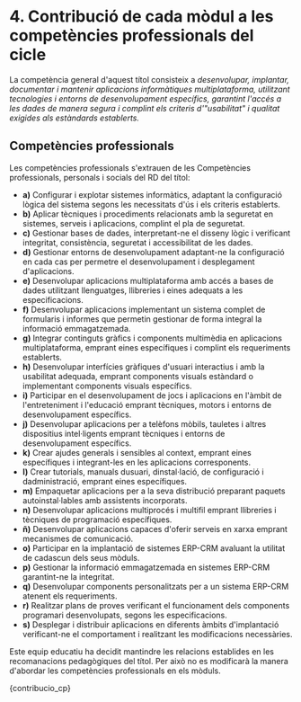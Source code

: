 # 4. Contribució de cada mòdul a les competències professionals del cicle

<!-- Per  a  la  coordinació  del  treball  educatiu,  és  necessari  monitorar  la  manera  com  cada mòdul contribuïx en el desenrotllament de les competències professionals. Això permetrà tindre una idea global de l'organització curricular i ens permetrà, en un nivell més avançat de programació, identificar resultats d'aprenentatge (d'ara en avant RA) clau el desenrotllament dels quals hàgem d'abordar en el nostre mòdul professional.  
Per  a  arribar  a  este  nivell  de  concreció,  proposem  estructurar  una  taula  que  relacione els mòduls amb les competències professionals. L'associació s'establirà segons les orientacions pedagògiques del mateix reial decret que establix el títol i el debatrà l'equip educatiu que hauria de poder realitzar ajustos si ho considera necessari. -->

La competència general d'aquest títol consisteix a *desenvolupar, implantar, documentar i mantenir aplicacions informàtiques multiplataforma, utilitzant tecnologies i entorns de desenvolupament específics, garantint l'accés a les dades de manera segura i complint els criteris d'"usabilitat" i qualitat exigides als estàndards establerts.*

## Competències professionals

Les competències professionals s'extrauen de les Competències professionals, personals i socials del RD del títol:

* **a)** Configurar i explotar sistemes informàtics, adaptant la configuració lògica del sistema segons les necessitats d'ús i els criteris establerts.
* **b)** Aplicar tècniques i procediments relacionats amb la seguretat en sistemes, serveis i aplicacions, complint el pla de seguretat.
* **c)** Gestionar bases de dades, interpretant-ne el disseny lògic i verificant integritat, consistència, seguretat i accessibilitat de les dades.
* **d)** Gestionar entorns de desenvolupament adaptant-ne la configuració en cada cas per permetre el desenvolupament i desplegament d'aplicacions.
* **e)** Desenvolupar aplicacions multiplataforma amb accés a bases de dades utilitzant llenguatges, llibreries i eines adequats a les especificacions.
* **f)** Desenvolupar aplicacions implementant un sistema complet de formularis i informes que permetin gestionar de forma integral la informació emmagatzemada.
* **g)** Integrar continguts gràfics i components multimèdia en aplicacions multiplataforma, emprant eines específiques i complint els requeriments establerts.
* **h)** Desenvolupar interfícies gràfiques d'usuari interactius i amb la usabilitat adequada, emprant components visuals estàndard o implementant components visuals específics.
* **i)** Participar en el desenvolupament de jocs i aplicacions en l'àmbit de l'entreteniment i l'educació emprant tècniques, motors i entorns de desenvolupament específics.
* **j)** Desenvolupar aplicacions per a telèfons mòbils, tauletes i altres dispositius intel·ligents emprant tècniques i entorns de desenvolupament específics.
* **k)** Crear ajudes generals i sensibles al context, emprant eines específiques i integrant-les en les aplicacions corresponents.
* **l)** Crear tutorials, manuals dusuari, dinstal·lació, de configuració i dadministració, emprant eines específiques.
* **m)** Empaquetar aplicacions per a la seva distribució preparant paquets autoinstal·lables amb assistents incorporats.
* **n)** Desenvolupar aplicacions multiprocés i multifil emprant llibreries i tècniques de programació específiques.
* **ñ)** Desenvolupar aplicacions capaces d'oferir serveis en xarxa emprant mecanismes de comunicació.
* **o)** Participar en la implantació de sistemes ERP-CRM avaluant la utilitat de cadascun dels seus mòduls.
* **p)** Gestionar la informació emmagatzemada en sistemes ERP-CRM garantint-ne la integritat.
* **q)** Desenvolupar components personalitzats per a un sistema ERP-CRM atenent els requeriments.
* **r)** Realitzar plans de proves verificant el funcionament dels components programari desenvolupats, segons les especificacions.
* **s)** Desplegar i distribuir aplicacions en diferents àmbits d'implantació verificant-ne el comportament i realitzant les modificacions necessàries.

<!-- PER A DAW 

a) Configurar i explotar sistemes informàtics, adaptant la configuració lògica del sistema segons les necessitats d'ús i els criteris establits.
b) Aplicar tècniques i procediments relacionats amb la seguretat en sistemes, serveis i aplicacions, complint el pla de seguretat.
c) Gestionar servidors en diferents àmbits d'implantació adaptant la seua configuració en cada cas per a permetre el desplegament d'aplicacions web.
d) Gestionar bases de dades, interpretant el seu disseny lògic i verificant integritat, consistència, seguretat i accessibilitat de les dades.
e) Desenvolupar aplicacions web amb accés a bases de dades utilitzant llenguatges, objectes d'accés i eines de mapatge adequats a les especificacions.
f) Integrar continguts en la lògica d'una aplicació web, desenvolupant components d'accés a dades adequades a les especificacions.
g) Desenvolupar interfícies en aplicacions web d'acord amb un manual d'estil, utilitzant llenguatges de marques i estàndards web.
h) Desenvolupar components multimèdia per a la seua integració en aplicacions web, emprant eines específiques i seguint les especificacions establides.
i) Integrar components multimèdia en la interfície d'una aplicació web, realitzant l'anàlisi d'interactivitat, accessibilitat i usabilitat de l'aplicació.
j) Desenvolupar i integrar components de programari a l'entorn del servidor web, emprant eines i llenguatges específics, per a complir les especificacions de l'aplicació.
k) Desenvolupar serveis per a integrar les seues funcions en altres aplicacions web, assegurant la seua funcionalitat.
l) Integrar servicis i continguts distribuïts en aplicacions web, assegurant la seua funcionalitat.
m) Completar plans de proves verificant el funcionament del component de programari desenvolupat, segons les especificacions.
n) Elaborar i mantenir la documentació dels processos de desenvolupament, utilitzant eines de generació de documentació i control de versions.
ñ) Desplegar i distribuir aplicacions web en diferents àmbits d'implantació, verificant el seu comportament i realitzant modificacions.
-->

<!-- PER A ASIX 

1. Administrar sistemes operatius de servidor, instal·lant i configurant el programari, en condicions de qualitat per a assegurar el funcionament del sistema.
2. Administrar serveis de xarxa (web, missatgeria electrònica i transferència d'arxius, entre altres) instal·lant i configurant el programari, en condicions de qualitat.
3. Administrar aplicacions instal·lant i configurant el programari, en condicions de qualitat per a respondre a les necessitats de l'organització.
4. Implantar i gestionar bases de dades instal·lant i administrant el programari de gestió en condicions de qualitat, segons les característiques de l'explotació.
5. Optimitzar el rendiment del sistema configurant el dispositiu hardware d'acord amb els requisits de funcionament.
6. Avaluar el rendiment del dispositiu hardware identificant possibilitats de millores segons les necessitats de funcionament.
7. Determinar la infraestructura de xarxes telemàtiques elaborant esquemes i seleccionant equips i elements.
8. Integrar equips de comunicacions en infraestructures de xarxes telemàtiques, determinant la configuració per a assegurar la seua connectivitat.
9. Implementar solucions d'alta disponibilitat, analitzant les diferents opcions del mercat, per a protegir i recuperar el sistema davant situacions imprevistes.
10. Supervisar la seguretat física segons especificacions del fabricant i el pla de seguretat per a evitar interrupcions en la prestació de serveis del sistema.
11. Assegurar el sistema i les dades segons les necessitats d'ús i les condicions de seguretat establides per a previndre fallades i atacs externs.
12. Administrar usuaris d'acord amb les especificacions d'explotació per a garantir els accessos i la disponibilitat dels recursos del sistema.
13. Diagnosticar les disfuncions del sistema i adoptar les mesures correctives per a restablir la seua funcionalitat.
14. Gestionar i/o realitzar el manteniment dels recursos de la seua àrea (programant i verificant el seu compliment), en funció de les càrregues de treball i el pla de manteniment.

-->

<!-- 

Per a SMX

a) Determinar la logística associada a les operacions d'instal·lació, configuració i manteniment de sistemes microinformàtics, interpretant la documentació tècnica associada i organitzant els recursos necessaris.
b) Muntar i configurar ordinadors i perifèrics, assegurant el seu funcionament en condicions de qualitat i seguretat.
c) Instal·lar i configurar programari bàsic i d'aplicació, assegurant el seu funcionament en condicions de qualitat i seguretat.
d) Replantejar el cablejat i l'electrònica de xarxes locals en xicotets entorns i la seua connexió amb xarxes d'àrea extensa canalitzant a un nivell superior els supòsits que així ho requerisquen. 
e) Instal·lar i configurar xarxes locals cablejades, sense fils o mixtes i la seua connexió a xarxes públiques, assegurant el seu funcionament en condicions de qualitat i seguretat. 
f) Instal·lar, configurar i mantenir serveis multiusuari, aplicacions i dispositius compartits en un entorn de xarxa local, ateses les necessitats i requeriments especificats. 
g) Realitzar les proves funcionals en sistemes microinformàtics i xarxes locals, localitzant i diagnosticant disfuncions, per a comprovar i ajustar el seu funcionament. 
h) Mantindre sistemes microinformàtics i xarxes locals, substituint, actualitzant i ajustant els seus components, per a assegurar el rendiment del sistema en condicions de qualitat i seguretat. 
i) Executar procediments establits de recuperació de dades i aplicacions davant fallades i pèrdues de dades en el sistema, per a garantir la integritat i disponibilitat de la informació.
j) Elaborar documentació tècnica i administrativa del sistema, complint les normes i reglamentació del sector, per al seu manteniment i l'assistència al client.
k) Elaborar pressupostos de sistemes a mesura complint els requeriments del client. 
l) Assessorar i assistir al client, canalitzant a un nivell superior els supòsits que el requerisquen, per a trobar solucions adequades a les necessitats d'este.


-->


Este equip educatiu ha decidit mantindre les relacions establides en les recomanacions pedagògiques del títol. Per això no es modificarà la manera d'abordar les competències professionals en els mòduls.

{contribucio_cp}

